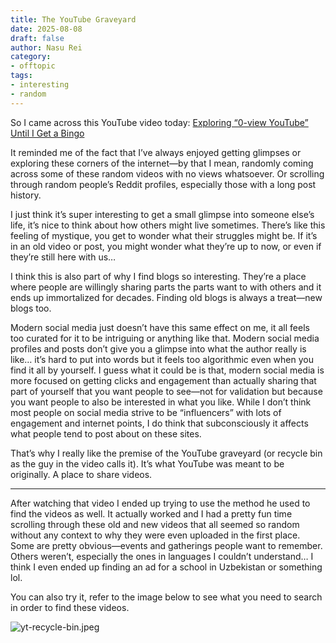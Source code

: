 ```yaml
---
title: The YouTube Graveyard
date: 2025-08-08
draft: false
author: Nasu Rei
category:
- offtopic
tags:
- interesting
- random
---
```


So I came across this YouTube video today: [Exploring “0-view YouTube” Until I Get a Bingo](https://youtu.be/zYmkOInF6Us?si=A6NLh1WETPq-cwiG)

It reminded me of the fact that I’ve always enjoyed getting glimpses or exploring these corners of the internet—by that I mean, randomly coming across some of these random videos with no views whatsoever. Or scrolling through random people’s Reddit profiles, especially those with a long post history.

I just think it’s super interesting to get a small glimpse into someone else’s life, it’s nice to think about how others might live sometimes. There’s like this feeling of mystique, you get to wonder what their struggles might be. If it’s in an old video or post, you might wonder what they’re up to now, or even if they’re still here with us…

I think this is also part of why I find blogs so interesting. They’re a place where people are willingly sharing parts the parts want to with others and it ends up immortalized for decades. Finding old blogs is always a treat—new blogs too.

Modern social media just doesn’t have this same effect on me, it all feels too curated for it to be intriguing or anything like that. Modern social media profiles and posts don’t give you a glimpse into what the author really is like… it’s hard to put into words but it feels too algorithmic even when you find it all by yourself. I guess what it could be is that, modern social media is more focused on getting clicks and engagement than actually sharing that part of yourself that you want people to see—not for validation but because you want people to also be interested in what you like. While I don’t think most people on social media strive to be “influencers” with lots of engagement and internet points, I do think that subconsciously it affects what people tend to post about on these sites.

That’s why I really like the premise of the YouTube graveyard (or recycle bin as the guy in the video calls it). It’s what YouTube was meant to be originally. A place to share videos.

---

After watching that video I ended up trying to use the method he used to find the videos as well. It actually worked and I had a pretty fun time scrolling through these old and new videos that all seemed so random without any context to why they were even uploaded in the first place. Some are pretty obvious—events and gatherings people want to remember. Others weren’t, especially the ones in languages I couldn’t understand… I think I even ended up finding an ad for a school in Uzbekistan or something lol.

You can also try it, refer to the image below to see what you need to search in order to find these videos.

![yt-recycle-bin.jpeg](/images/yt-recycle-bin.jpeg)


